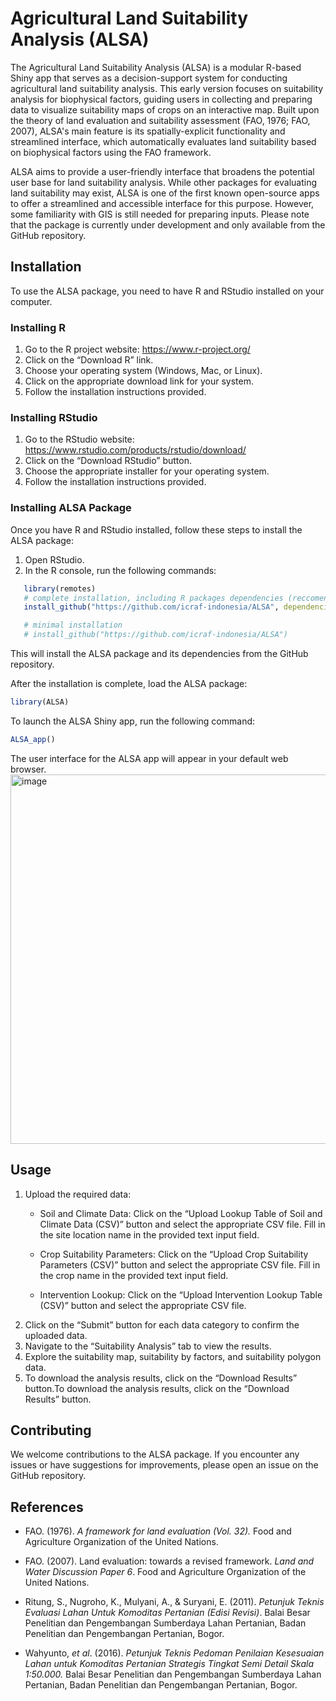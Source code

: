 
<!-- README.md is generated from README.Rmd. Please edit that file -->

# Agricultural Land Suitability Analysis (ALSA)

<!-- badges: start -->
<!-- badges: end -->


The Agricultural Land Suitability Analysis (ALSA) is a modular R-based Shiny app that serves as a decision-support system for conducting agricultural land suitability analysis. This early version focuses on suitability analysis for biophysical factors, guiding users in collecting and preparing data to visualize suitability maps of crops on an interactive map. Built upon the theory of land evaluation and suitability assessment (FAO, 1976; FAO, 2007), ALSA's main feature is its spatially-explicit functionality and streamlined interface, which automatically evaluates land suitability based on biophysical factors using the FAO framework.

ALSA aims to provide a user-friendly interface that broadens the potential user base for land suitability analysis. While other packages for evaluating land suitability may exist, ALSA is one of the first known open-source apps to offer a streamlined and accessible interface for this purpose. However, some familiarity with GIS is still needed for preparing inputs. Please note that the package is currently under development and only available from the GitHub repository.

## Installation

To use the ALSA package, you need to have R and RStudio installed on
your computer.

### Installing R

1.  Go to the R project website: <https://www.r-project.org/>
2.  Click on the “Download R” link.
3.  Choose your operating system (Windows, Mac, or Linux).
4.  Click on the appropriate download link for your system.
5.  Follow the installation instructions provided.

### Installing RStudio

1.  Go to the RStudio website:
    <https://www.rstudio.com/products/rstudio/download/>
2.  Click on the “Download RStudio” button.
3.  Choose the appropriate installer for your operating system.
4.  Follow the installation instructions provided.

### Installing ALSA Package

Once you have R and RStudio installed, follow these steps to install the
ALSA package:

1.  Open RStudio.
2.  In the R console, run the following commands:

``` r
   library(remotes)
   # complete installation, including R packages dependencies (reccomended)
   install_github("https://github.com/icraf-indonesia/ALSA", dependencies = TRUE)

   # minimal installation
   # install_github("https://github.com/icraf-indonesia/ALSA")
```

This will install the ALSA package and its dependencies from the GitHub
repository.

After the installation is complete, load the ALSA package:

``` r
library(ALSA)
```

To launch the ALSA Shiny app, run the following command:

``` r
ALSA_app()
```

The user interface for the ALSA app will appear in your default web
browser.
<img width="591" alt="image" src="https://github.com/icraf-indonesia/ALSA/assets/14798903/eb5b67c8-2941-4288-b4a1-ccc8f846d085">


## Usage

1.  Upload the required data:
    - Soil and Climate Data: Click on the “Upload Lookup Table of Soil
      and Climate Data (CSV)” button and select the appropriate CSV
      file. Fill in the site location name in the provided text input
      field.

    - Crop Suitability Parameters: Click on the “Upload Crop Suitability
      Parameters (CSV)” button and select the appropriate CSV file. Fill
      in the crop name in the provided text input field.

    - Intervention Lookup: Click on the “Upload Intervention Lookup
      Table (CSV)” button and select the appropriate CSV file.
2.  Click on the “Submit” button for each data category to confirm the
    uploaded data.
3.  Navigate to the “Suitability Analysis” tab to view the results.
4.  Explore the suitability map, suitability by factors, and suitability
    polygon data.
5.  To download the analysis results, click on the “Download Results”
    button.To download the analysis results, click on the “Download
    Results” button.

## Contributing

We welcome contributions to the ALSA package. If you encounter any
issues or have suggestions for improvements, please open an issue on the
GitHub repository.

## References

- FAO. (1976). *A framework for land evaluation (Vol. 32).* Food and
  Agriculture Organization of the United Nations.

- FAO. (2007). Land evaluation: towards a revised framework. *Land and
  Water Discussion Paper 6*. Food and Agriculture Organization of the
  United Nations.

- Ritung, S., Nugroho, K., Mulyani, A., & Suryani, E. (2011). *Petunjuk
  Teknis Evaluasi Lahan Untuk Komoditas Pertanian (Edisi Revisi)*. Balai
  Besar Penelitian dan Pengembangan Sumberdaya Lahan Pertanian, Badan
  Penelitian dan Pengembangan Pertanian, Bogor.

- Wahyunto, *et al*. (2016). *Petunjuk Teknis Pedoman Penilaian
  Kesesuaian Lahan untuk Komoditas Pertanian Strategis Tingkat Semi
  Detail Skala 1:50.000.* Balai Besar Penelitian dan Pengembangan
  Sumberdaya Lahan Pertanian, Badan Penelitian dan Pengembangan
  Pertanian, Bogor.
